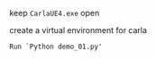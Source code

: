 keep `CarlaUE4.exe` open   

create a virtual environment for carla 
```
Run `Python demo_01.py'
```
